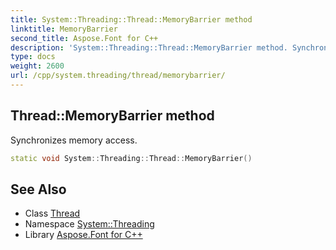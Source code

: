 ```yaml
---
title: System::Threading::Thread::MemoryBarrier method
linktitle: MemoryBarrier
second_title: Aspose.Font for C++
description: 'System::Threading::Thread::MemoryBarrier method. Synchronizes memory access in C++.'
type: docs
weight: 2600
url: /cpp/system.threading/thread/memorybarrier/
---
```

## Thread::MemoryBarrier method


Synchronizes memory access.

```cpp
static void System::Threading::Thread::MemoryBarrier()
```

## See Also

* Class [Thread](../)
* Namespace [System::Threading](../../)
* Library [Aspose.Font for C++](../../../)
